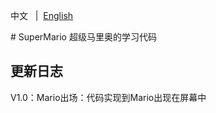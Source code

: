 <p align="left">
    中文 &nbsp | &nbsp<a href="README_EN.md">English</a>
</p>
# SuperMario
超级马里奥的学习代码


## 更新日志
V1.0：Mario出场：代码实现到Mario出现在屏幕中
